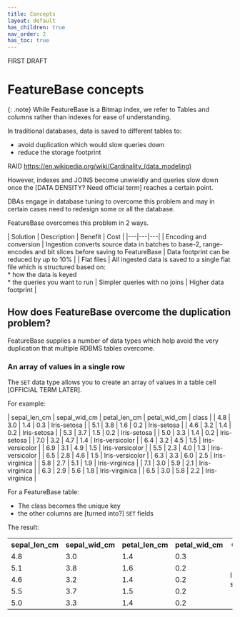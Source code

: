 ```yaml
---
title: Concepts
layout: default
has_children: true
nav_order: 2
has_toc: true
---
```

FIRST DRAFT

# FeatureBase concepts

{: .note}
While FeatureBase is a Bitmap index, we refer to Tables and columns rather than indexes for ease of understanding.

In traditional databases, data is saved to different tables to:
* avoid duplication which would slow queries down
* reduce the storage footprint

RAID https://en.wikipedia.org/wiki/Cardinality_(data_modeling)

However, indexes and JOINS become unwieldly and queries slow down once the [DATA DENSITY? Need official term] reaches a certain point.

DBAs engage in database tuning to overcome this problem and may in certain cases need to redesign some or all the database.

FeatureBase overcomes this problem in 2 ways.

| Solution | Description | Benefit | Cost |
|---|---|---|
| Encoding and conversion | Ingestion converts source data in batches to base-2, range-encodes and bit slices before saving to FeatureBase | Data footprint can be reduced by up to 10% |
| Flat files | All ingested data is saved to a single flat file which is structured based on:<br/>* how the data is keyed<br/>* the queries you want to run | Simpler queries with no joins | Higher data footprint |

## How does FeatureBase overcome the duplication problem?

FeatureBase supplies a number of data types which help avoid the very duplication that multiple RDBMS tables overcome.

### An array of values in a single row

The `SET` data type allows you to create an array of values in a table cell [OFFICIAL TERM LATER].

For example:

| sepal_len_cm | sepal_wid_cm | petal_len_cm | petal_wid_cm | class |
| 4.8 | 3.0 | 1.4 | 0.3 | Iris-setosa |
| 5.1 | 3.8 | 1.6 | 0.2 | Iris-setosa |
| 4.6 | 3.2 | 1.4 | 0.2 | Iris-setosa |
| 5.3 | 3.7 | 1.5 | 0.2 | Iris-setosa |
| 5.0 | 3.3 | 1.4 | 0.2 | Iris-setosa |
| 7.0 | 3.2 | 4.7 | 1.4 | Iris-versicolor |
| 6.4 | 3.2 | 4.5 | 1.5 | Iris-versicolor |
| 6.9 | 3.1 | 4.9 | 1.5 | Iris-versicolor |
| 5.5 | 2.3 | 4.0 | 1.3 | Iris-versicolor |
| 6.5 | 2.8 | 4.6 | 1.5 | Iris-versicolor |
| 6.3 | 3.3 | 6.0 | 2.5 | Iris-virginica |
| 5.8 | 2.7 | 5.1 | 1.9 | Iris-virginica |
| 7.1 | 3.0 | 5.9 | 2.1 | Iris-virginica |
| 6.3 | 2.9 | 5.6 | 1.8 | Iris-virginica |
| 6.5 | 3.0 | 5.8 | 2.2 | Iris-virginica |

For a FeatureBase table:
* The class becomes the unique key
* the other columns are [turned into?] `SET` fields

The result:
<table>
  <tr>
    <th>sepal_len_cm</th>
    <th>sepal_wid_cm</th>
    <th>petal_len_cm</th>
    <th>petal_wid_cm</th>
    <th>Class</th>
  </tr>
  <tr>
    <td>4.8</td>
    <td>3.0</td>
    <td>1.4</td>
    <td>0.3</td>
    <td rowspan="5">Iris-setosa</td>
  </tr>
  <tr>
    <td>5.1</td>
    <td>3.8</td>
    <td>1.6</td>
    <td>0.2</td>
  </tr>
  <tr>
    <td>4.6</td>
    <td>3.2</td>
    <td>1.4</td>
    <td>0.2</td>
  </tr>
  <tr>
    <td>5.5</td>
    <td>3.7</td>
    <td>1.5</td>
    <td>0.2</td>
  </tr>
  <tr>
    <td>5.0</td>
    <td>3.3</td>
    <td>1.4</td>
    <td>0.2</td>
  </tr>
</table>
